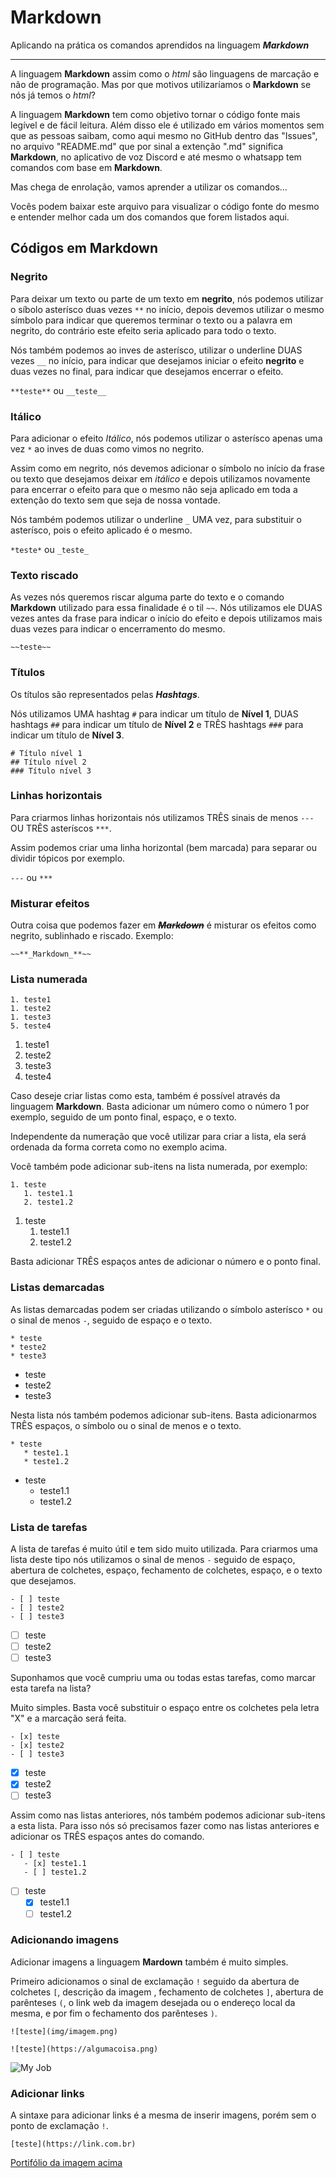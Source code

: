 # Markdown

Aplicando na prática os comandos aprendidos na linguagem ***Markdown***

---
A linguagem **Markdown** assim como o *html* são linguagens de marcação e não de programação. Mas por que motivos utilizaríamos o **Markdown** se nós já temos o *html*?

A linguagem **Markdown** tem como objetivo tornar o código fonte mais legível e de fácil leitura. Além disso ele é utilizado em vários momentos sem que as pessoas saibam, como aqui mesmo no GitHub dentro das "Issues", no arquivo "README.md" que por sinal a extenção ".md" significa **Markdown**, no aplicativo de voz Discord e até mesmo o whatsapp tem comandos com base em **Markdown**.

Mas chega de enrolação, vamos aprender a utilizar os comandos...

Vocês podem baixar este arquivo para visualizar o código fonte do mesmo e entender melhor cada um dos comandos que forem listados aqui.

## Códigos em Markdown

### Negrito

Para deixar um texto ou parte de um texto em **negrito**, nós podemos utilizar o síbolo asterísco duas vezes `**` no início, depois devemos utilizar o mesmo símbolo para indicar que queremos terminar o texto ou a palavra em negrito, do contrário este efeito seria aplicado para todo o texto.

Nós também podemos ao inves de asterísco, utilizar o underline DUAS vezes `__` no início, para indicar que desejamos iniciar o efeito __negrito__ e duas vezes no final, para indicar que desejamos encerrar o efeito.

`**teste**` ou `__teste__`

### Itálico

Para adicionar o efeito *Itálico*, nós podemos utilizar o asterísco apenas uma vez `*` ao inves de duas como vimos no negrito.

Assim como em negrito, nós devemos adicionar o símbolo no início da frase ou texto que desejamos deixar em _itálico_ e depois utilizamos novamente para encerrar o efeito para que o mesmo não seja aplicado em toda a extenção do texto sem que seja de nossa vontade.

Nós também podemos utilizar o underline `_` UMA vez, para substituir o asterísco, pois o efeito aplicado é o mesmo.

`*teste*` ou `_teste_`

### Texto riscado

As vezes nós queremos riscar alguma parte do texto e o comando **Markdown** utilizado para essa finalidade é o til `~~`. Nós utilizamos ele DUAS vezes antes da frase para indicar o início do efeito e depois utilizamos mais duas vezes para indicar o encerramento do mesmo.

`~~teste~~`

### Títulos

Os títulos são representados pelas __*Hashtags*__.

Nós utilizamos UMA hashtag `#` para indicar um título de **Nível 1**, DUAS hashtags `##` para indicar um título de **Nível 2** e TRÊS hashtags `###` para indicar um título de **Nível 3**.

```
# Título nível 1
## Título nível 2
### Título nível 3
```

### Linhas horizontais

Para criarmos linhas horizontais nós utilizamos TRÊS sinais de menos `---` OU TRÊS asteríscos `***`. 

Assim podemos criar uma linha horizontal (bem marcada) para separar ou dividir tópicos por exemplo.

`---` ou `***`

### Misturar efeitos

Outra coisa que podemos fazer em ~~**_Markdown_**~~ é misturar os efeitos como negrito, sublinhado e riscado. Exemplo:

`~~**_Markdown_**~~`

### Lista numerada

```
1. teste1
1. teste2
1. teste3
5. teste4
```

1. teste1
1. teste2
1. teste3
5. teste4

Caso deseje criar listas como esta, também é possível através da linguagem **Markdown**. Basta adicionar um número como o número 1 por exemplo, seguido de um ponto final, espaço, e o texto.

Independente da numeração que você utilizar para criar a lista, ela será ordenada da forma correta como no exemplo acima.

Você também pode adicionar sub-itens na lista numerada, por exemplo:

```
1. teste
   1. teste1.1
   2. teste1.2
```

1. teste
   1. teste1.1
   2. teste1.2

Basta adicionar TRÊS espaços antes de adicionar o número e o ponto final.

### Listas demarcadas

As listas demarcadas podem ser criadas utilizando o símbolo asterísco `*` ou o sinal de menos `-`, seguido de espaço e o texto.

```
* teste
* teste2
* teste3
```

* teste
* teste2
* teste3

Nesta lista nós também podemos adicionar sub-itens. Basta adicionarmos TRÊS espaços, o símbolo ou o sinal de menos e o texto.

```
* teste
   * teste1.1
   * teste1.2
```

* teste
   * teste1.1
   * teste1.2

### Lista de tarefas

A lista de tarefas é muito útil e tem sido muito utilizada. Para criarmos uma lista deste tipo nós utilizamos o sinal de menos `-` seguido de espaço,  abertura de colchetes, espaço, fechamento de colchetes, espaço, e o texto que desejamos.

```
- [ ] teste
- [ ] teste2
- [ ] teste3
```

- [ ] teste
- [ ] teste2
- [ ] teste3

Suponhamos que você cumpriu uma ou todas estas tarefas, como marcar esta tarefa na lista?

Muito simples. Basta você substituir o espaço entre os colchetes pela letra "X" e a marcação será feita.

```
- [x] teste
- [x] teste2
- [ ] teste3
```

- [x] teste
- [x] teste2
- [ ] teste3

Assim como nas listas anteriores, nós também podemos adicionar sub-itens a esta lista. Para isso nós só precisamos fazer como nas listas anteriores e adicionar os TRÊS espaços antes do comando.

```
- [ ] teste
   - [x] teste1.1
   - [ ] teste1.2 
```

- [ ] teste
   - [x] teste1.1
   - [ ] teste1.2 

### Adicionando imagens

Adicionar imagens a linguagem **Mardown** também é muito simples. 

Primeiro adicionamos o sinal de exclamação `!` seguido da abertura de colchetes `[`, descrição da imagem , fechamento de colchetes `]`, abertura de parênteses `(`, o link web da imagem desejada ou o endereço local da mesma, e por fim o fechamento dos parênteses `)`.

`![teste](img/imagem.png)`

`![teste](https://algumacoisa.png)`

![My Job](https://user-images.githubusercontent.com/44281496/110272857-ef8b0c80-7fa9-11eb-9d84-f24a6da689d0.jpg)

### Adicionar links

A sintaxe para adicionar links é a mesma de inserir imagens, porém sem o ponto de exclamação `!`.

`[teste](https://link.com.br)`

[Portifólio da imagem acima](https://www.behance.net/gallery/99906159/Pride-is-Red)

